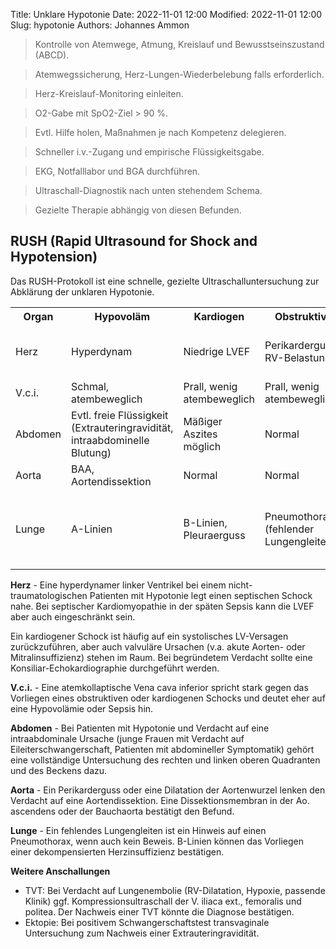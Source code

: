 Title: Unklare Hypotonie
Date: 2022-11-01 12:00
Modified: 2022-11-01 12:00
Slug: hypotonie
Authors: Johannes Ammon

> Kontrolle von Atemwege, Atmung, Kreislauf und Bewusstseinszustand (ABCD).

> Atemwegssicherung, Herz-Lungen-Wiederbelebung falls erforderlich.

> Herz-Kreislauf-Monitoring einleiten.

> O2-Gabe mit SpO2-Ziel >&nbsp;90 %.

> Evtl. Hilfe holen, Maßnahmen je nach Kompetenz delegieren.

> Schneller i.v.-Zugang und empirische Flüssigkeitsgabe.

> EKG, Notfalllabor und BGA durchführen.

> Ultraschall-Diagnostik nach unten stehendem Schema.

> Gezielte Therapie abhängig von diesen Befunden.

<span id="RUSH"></span>

## RUSH (Rapid Ultrasound for Shock and Hypotension)

Das RUSH-Protokoll ist eine schnelle, gezielte Ultraschalluntersuchung zur Abklärung der unklaren Hypotonie.

<table class="text-left align-top">
    <tr>
        <th>Organ</th>
        <th>Hypovoläm</th>
        <th>Kardiogen</th>
        <th>Obstruktiv</th>
        <th>Distributiv</th>
    </tr>
    <tr>
        <td class="align-top">Herz</td>
        <td class="align-top">Hyperdynam</td>
        <td class="align-top">Niedrige LVEF</td>
        <td class="align-top">Perikarderguss RV-Belastung</td>
        <td class="align-top">Hyperdynam (frühe Sepsis)<br>
        Niedrige LVEF (späte Sepsis)</td>
    </tr>
    <tr>
        <td class="align-top">V.c.i.</td>
        <td class="align-top">Schmal, atembeweglich</td>
        <td class="align-top">Prall, wenig atembeweglich</td>
        <td class="align-top">Prall, wenig atembeweglich</td>
        <td class="align-top">Schmal/normal</td>
    </tr>
    <tr>
        <td class="align-top">Abdomen</td>
        <td class="align-top">Evtl. freie Flüssigkeit (Extrauteringravidität, intraabdominelle Blutung)</td>
        <td class="align-top">Mäßiger Aszites möglich</td>
        <td class="align-top">Normal</td>
        <td class="align-top">Sepsisfocus in Gallenblase/Nieren?</td>
    </tr>
    <tr>
        <td class="align-top">Aorta</td>
        <td class="align-top">BAA, Aortendissektion</td>
        <td class="align-top">Normal</td>
        <td class="align-top">Normal</td>
        <td class="align-top">Normal</td>
    </tr>
    <tr>
        <td class="align-top">Lunge</td>
        <td class="align-top">A-Linien</td>
        <td class="align-top">B-Linien, Pleuraerguss</td>
        <td class="align-top">Pneumothorax (fehlender Lungengleiten)</td>
        <td class="align-top">A-Linien, B-Linien (ARDS), Pleuraerguss (Empyem), pneumonische Infiltrate</td>
    </tr>
</table>

**Herz** - Eine hyperdynamer linker Ventrikel bei einem nicht-traumatologischen Patienten mit Hypotonie legt einen septischen Schock nahe. Bei septischer Kardiomyopathie in der späten Sepsis kann die LVEF aber auch eingeschränkt sein.

Ein kardiogener Schock ist häufig auf ein systolisches LV-Versagen zurückzuführen, aber auch valvuläre Ursachen (v.a. akute Aorten- oder Mitralinsuffizienz) stehen im Raum. Bei begründetem Verdacht sollte eine Konsiliar-Echokardiographie durchgeführt werden.

**V.c.i.** - Eine atemkollaptische Vena cava inferior spricht stark gegen das Vorliegen eines obstruktiven oder kardiogenen Schocks und deutet eher auf eine Hypovolämie oder Sepsis hin.

**Abdomen** - Bei Patienten mit Hypotonie und Verdacht auf eine intraabdominale Ursache (junge Frauen mit Verdacht auf Eileiterschwangerschaft, Patienten mit abdomineller Symptomatik) gehört eine vollständige Untersuchung des rechten und linken oberen Quadranten und des Beckens dazu.

**Aorta** - Ein Perikarderguss oder eine Dilatation der Aortenwurzel lenken den Verdacht auf eine Aortendissektion. Eine Dissektionsmembran in der Ao. ascendens oder der Bauchaorta bestätigt den Befund.

**Lunge** - Ein fehlendes Lungengleiten ist ein Hinweis auf einen Pneumothorax, wenn auch kein Beweis. B-Linien können das Vorliegen einer dekompensierten Herzinsuffizienz bestätigen.

**Weitere Anschallungen**

+ TVT: Bei Verdacht auf Lungenembolie (RV-Dilatation, Hypoxie, passende Klinik) ggf. Kompressionsultraschall der V. iliaca ext., femoralis und politea. Der Nachweis einer TVT könnte die Diagnose bestätigen.
+ Ektopie: Bei positivem Schwangerschaftstest transvaginale Untersuchung zum Nachweis einer Extrauteringravidität.
